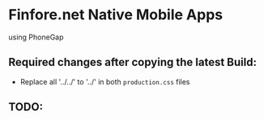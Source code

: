 # Finfore.net Native Mobile Apps

using PhoneGap

## Required changes after copying the latest Build:

* Replace all '../../' to '../' in both `production.css` files

## TODO:
